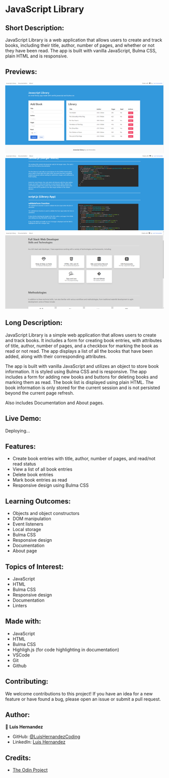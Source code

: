 # JavaScript Library

## Short Description:
JavaScript Library is a web application that allows users to create and track books, including their title, author, number of pages, and whether or not they have been read. The app is built with vanilla JavaScript, Bulma CSS, plain HTML and is responsive.

## Previews:
![Home page](./previews/home.png)
![Documentation page](./previews/documentation.png)
![About page](./previews/about.png)

## Long Description:
JavaScript Library is a simple web application that allows users to create and track books. It includes a form for creating book entries, with attributes of title, author, number of pages, and a checkbox for marking the book as read or not read. The app displays a list of all the books that have been added, along with their corresponding attributes.

The app is built with vanilla JavaScript and utilizes an object to store book information. It is styled using Bulma CSS and is responsive. The app includes a form for adding new books and buttons for deleting books and marking them as read. The book list is displayed using plain HTML. The book information is only stored for the current session and is not persisted beyond the current page refresh.

Also includes Documentation and About pages.

## Live Demo:
Deploying...

## Features:
- Create book entries with title, author, number of pages, and read/not read status
- View a list of all book entries
- Delete book entries
- Mark book entries as read
- Responsive design using Bulma CSS

## Learning Outcomes:
- Objects and object constructors
- DOM manipulation
- Event listeners
- Local storage
- Bulma CSS
- Responsive design
- Documentation
- About page

## Topics of Interest:
- JavaScript
- HTML
- Bulma CSS
- Responsive design
- Documentation
- Linters

## Made with:
- JavaScript
- HTML
- Bulma CSS
- Highligh.js (for code highlighting in documentation)
- VSCode
- Git
- Github

## Contributing:
We welcome contributions to this project! If you have an idea for a new feature or have found a bug, please open an issue or submit a pull request.

## Author:
👤 **Luis Hernandez**

- GitHub: [@LuisHernandezCoding](https://github.com/LuisHernandezCoding)
- LinkedIn: [Luis Hernandez](https://www.linkedin.com/in/luis-hernandez-coding/)

## Credits:
- [The Odin Project](https://www.theodinproject.com/)
